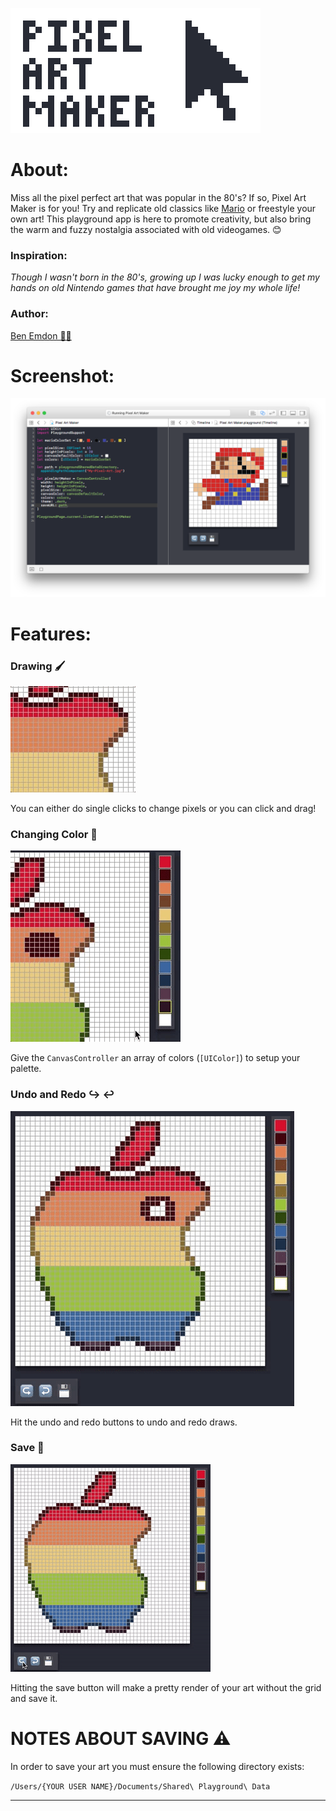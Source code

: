 ![title](PixelArtMaker.playground/Resources/Pixel-art-maker.jpg)

# About:
Miss all the pixel perfect art that was popular in the 80's? If so, Pixel Art Maker is for you! Try and replicate old classics like [Mario](https://en.wikipedia.org/wiki/Mario) or freestyle your own art! This playground app is here to promote creativity, but also bring the warm and fuzzy nostalgia associated with old videogames. 😊

### Inspiration:
_Though I wasn't born in the 80's, growing up I was lucky enough to get my hands on old Nintendo games that have brought me joy my whole life!_

### Author:
[Ben Emdon 👨‍💻](https://github.com/BenEmdon)

# Screenshot:
![Example](MarioExample.png)

# Features:
### Drawing 🖌
![Drawing](PixelArtMaker.playground/Pages/Info.xcplaygroundpage/Resources/Drawing.gif)

You can either do single clicks to change pixels or you can click and drag!

### Changing Color 🎨
![ChangingColor](PixelArtMaker.playground/Pages/Info.xcplaygroundpage/Resources/ChangingColor.gif)

Give the `CanvasController` an array of colors (`[UIColor]`) to setup your palette.

### Undo and Redo ↪️ ↩️
![UndoRedo](PixelArtMaker.playground/Pages/Info.xcplaygroundpage/Resources/UndoRedo.gif)

Hit the undo and redo buttons to undo and redo draws.

### Save 💾
![Save](PixelArtMaker.playground/Pages/Info.xcplaygroundpage/Resources/Save.gif)

Hitting the save button will make a pretty render of your art without the grid and save it.

# NOTES ABOUT SAVING ⚠️
In order to save your art you must ensure the following directory exists:

`/Users/{YOUR USER NAME}/Documents/Shared\ Playground\ Data`

---
